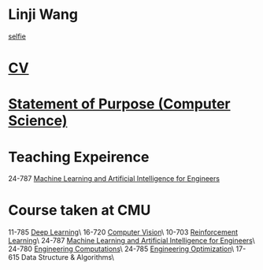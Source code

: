 # Linji Wang
[selfie](./applications/linjiw.jpg)
# [CV](./applications/Linji%20Wang_CV.pdf)


# [Statement of Purpose (Computer Science)](./applications/Linji_Wang_SOP_CS.pdf)




# Teaching Expeirence
24-787 [Machine Learning and Artificial Intelligence for Engineers](https://24787ml.github.io/)


# Course taken at CMU
11-785 [Deep Learning](https://deeplearning.cs.cmu.edu/S22/index.html)\\
16-720 [Computer Vision](https://kriskitani.github.io/courses/16720B/)\\
10-703 [Reinforcement Learning](https://cmudeeprl.github.io/703website_f22/)\\
24-787 [Machine Learning and Artificial Intelligence for Engineers](https://24787ml.github.io/)\\
24-780 [Engineering Computations](https://www.andrew.cmu.edu/course/24-780/)\\
24-785 [Engineering Optimization](https://www.meche.engineering.cmu.edu/education/courses/24-785.html)\\
17-615 Data Structure & Algorithms\\


